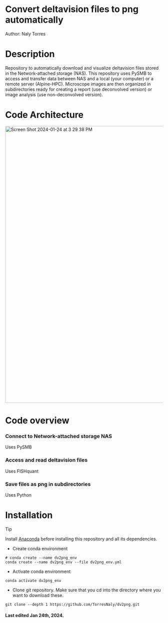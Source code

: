 # Convert deltavision files to png automatically
Author: Naly Torres

# Description
Repository to automatically download and visualize deltavision files stored in the Network-attached storage (NAS). This repository uses PySMB to access and transfer data between NAS and a local (your computer) or a remote server (Alpine-HPC). Microscope images are then organized in subdirectories ready for creating a report (use deconvolved version) or image analysis (use non-deconvolved version).

# Code Architecture
<img width="883" alt="Screen Shot 2024-01-24 at 3 29 38 PM" src="https://github.com/TorresNaly/dv2png/assets/85882411/21142b9e-1d09-4506-9d6a-551ad2a71132">

# Code overview
### Connect to Network-attached storage NAS
Uses PySMB
### Access and read deltavision files
Uses FISHquant
### Save files as png in subdirectories
Uses Python

# Installation
> [!TIP]
> Install [Anaconda](https://www.anaconda.com/) before installing this repository and all its dependencies.

* Create conda environment
```
# conda create --name dv2png_env
conda create --name dv2png_env --file dv2png_env.yml
```
* Activate conda environment
```
conda activate dv2png_env
```
* Clone git repository. Make sure that you cd into the directory where you want to download these.
```
git clone --depth 1 https://github.com/TorresNaly/dv2png.git
```
#### Last edited Jan 24th, 2024. 



